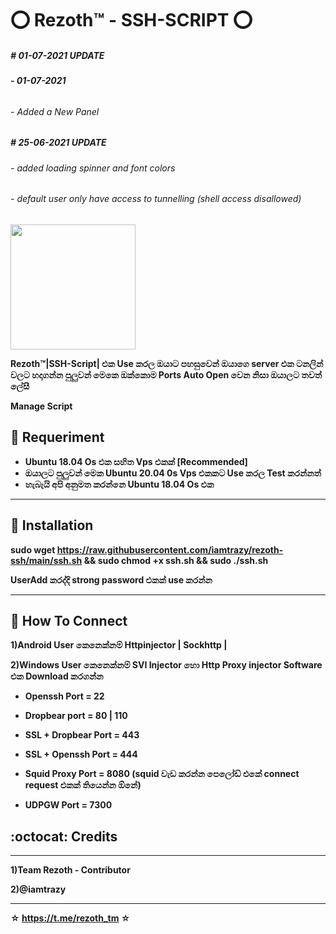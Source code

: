 <h1> ⭕ Rezoth™ - SSH-SCRIPT ⭕<b> </h1>

<h5># 01-07-2021 UPDATE</h5>
  <h6><b>   - 01-07-2021 </b></h6>
  <h6>   - Added a New Panel<h6>
<h5># 25-06-2021 UPDATE</h5>
    <h6>   - added loading spinner and font colors</h6>
    <h6>   - default user only have access to tunnelling (shell access disallowed)</h6>


<img height="200px" width="200px" src="https://telegra.ph/file/4e19dd26926234ca32b68.jpg"/>



Rezoth™|SSH-Script| එක Use කරල ඔයාට
පහසුවෙන් ඔයාගෙ server එක ටනලින් වලට
හදාගන්න පුලුවන් මෙකෙ ඔක්කොම Ports 
Auto Open වෙන නිසා ඔයාලට තවත් ලේසී


Manage Script

## :book: Requeriment

* Ubuntu 18.04  Os එක සහිත Vps එකක් [Recommended]
* ඔයාලට පුලුවන් මෙක Ubuntu 20.04 0s Vps එකකට Use කරල Test කරන්නත් 
* හැබැයි අපි අනුමත කරන්නෙ Ubuntu 18.04 Os එක

------------------------------------------
## :book: Installation

sudo wget https://raw.githubusercontent.com/iamtrazy/rezoth-ssh/main/ssh.sh && sudo chmod +x ssh.sh  && sudo ./ssh.sh

UserAdd කරද්දි strong password එකක් use කරන්න

------------------------------------------

## :book: How To Connect

1)Android User කෙනෙක්නම් Httpinjector | Sockhttp | 

2)Windows User කෙනෙක්නම් SVI Injector හො Http Proxy injector Software එක Download කරගන්න


* Openssh Port = 22

* Dropbear port   =  80 | 110

* SSL + Dropbear Port  =  443

* SSL + Openssh Port  =  444

* Squid Proxy Port  =  8080 (squid වැඩ කරන්න පෙලෝඩ් එකේ connect request එකක් තියෙන්න ඕනේ) 

* UDPGW Port  =  7300


## :octocat: Credits
----------------------------------------------------
  1)Team Rezoth - Contributor

  2)@iamtrazy

----------------------------------------------------

☆ https://t.me/rezoth_tm ☆
